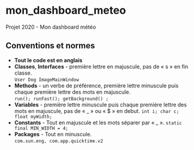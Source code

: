# mon_dashboard_meteo
Projet 2020 - Mon dashboard météo

## Conventions et normes
-	**Tout le code est en anglais**
-   **Classes**, **Interfaces**
        - première lettre en majuscule, pas de « s » en fin classe.     
                ```
                User
                Dog
                ImageMainWindow
                ```
-	**Methods**
        - un verbe de préférence, première lettre minuscule puis chaque première lettre des mots en majuscule.    
                 ```
                run();
                runFast();
                getBackground() ;
                ```
-   **Variables**
        - première lettre minuscule puis chaque première lettre des mots en majuscule, pas de « _ » ou « $ » en debut.
                ```
                int i;
                char c;
                float myWidth;
                ```
-	**Constants**
        - Tout en majuscule et les mots séparer par « _ ».
                ```
                static final MIN_WIDTH = 4;
                ```
-   **Packages**
        - Tout en minuscule.   
                ```
                com.sun.eng, com.app.quicktime.v2
                ```
